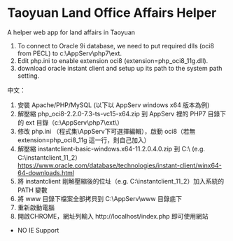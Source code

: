 # Taoyuan Land Office Affairs Helper
A helper web app for land affairs in Taoyuan

1. To connect to Oracle 9i database, we need to put required dlls (oci8 from PECL) to c:\AppServ\php7\ext\.
2. Edit php.ini to enable extension oci8 (extension=php_oci8_11g.dll).
3. download oracle instant client and setup up its path to the system path setting.

中文：
1. 安裝 Apache/PHP/MySQL (以下以 AppServ windows x64 版本為例)
2. 解壓縮 php_oci8-2.2.0-7.3-ts-vc15-x64.zip 到 AppServ 裡的 PHP7 目錄下的 ext 目錄（c:\AppServ\php7\ext\）
3. 修改 php.ini （程式集\AppServ下可選擇編輯），啟動 oci8（若無 extension=php_oci8_11g 這一行，則自己加入）
4. 解壓縮 instantclient-basic-windows.x64-11.2.0.4.0.zip 到 C:\ (e.g. C:\instantclient_11_2）
   https://www.oracle.com/database/technologies/instant-client/winx64-64-downloads.html
5. 將 instantclient 剛解壓縮後的位址（e.g. C:\instantclient_11_2）加入系統的 PATH 變數
6. 將 www 目錄下檔案全部拷貝到 C:\AppServ\www 目錄底下
7. 重新啟動電腦
8. 開啟CHROME，網址列輸入 http://localhost/index.php 即可使用網站

* NO IE Support
